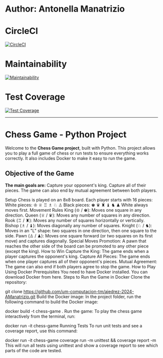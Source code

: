 # Author: Antonella Manatrizio 


# CircleCI
[![CircleCI](https://dl.circleci.com/status-badge/img/gh/um-computacion-tm/ajedrez-2024-AManatrizio/tree/main.svg?style=svg)](https://dl.circleci.com/status-badge/redirect/gh/um-computacion-tm/ajedrez-2024-AManatrizio/tree/main)

# Maintainability
[![Maintainability](https://api.codeclimate.com/v1/badges/b881fe6f2b0d203478b7/maintainability)](https://codeclimate.com/github/um-computacion-tm/first-circleci-AManatrizio/maintainability)

# Test Coverage
[![Test Coverage](https://api.codeclimate.com/v1/badges/b881fe6f2b0d203478b7/test_coverage)](https://codeclimate.com/github/um-computacion-tm/first-circleci-AManatrizio/test_coverage)


___________________________________________________________________________

# Chess Game - Python Project

Welcome to the **Chess Game project**, built with Python. This project allows you to play a full game of chess or run tests to ensure everything works correctly. It also includes Docker to make it easy to run the game.

## Objective of the Game
**The main goals are:**
Capture your opponent's king.
Capture all of their pieces.
The game can also end by mutual agreement between both players.

Setup
Chess is played on an 8x8 board.
Each player starts with 16 pieces:
White pieces: ♔ ♕ ♖ ♗ ♘ ♙
Black pieces: ♚ ♛ ♜ ♝ ♞ ♟
White always moves first.
Movement Rules
King (♔ / ♚): Moves one square in any direction.
Queen (♕ / ♛): Moves any number of squares in any direction.
Rook (♖ / ♜): Moves any number of squares horizontally or vertically.
Bishop (♗ / ♝): Moves diagonally any number of squares.
Knight (♘ / ♞): Moves in an "L" shape: two squares in one direction, then one square to the side.
Pawn (♙ / ♟): Moves one square forward (or two squares on its first move) and captures diagonally.
Special Moves
Promotion: A pawn that reaches the other side of the board can be promoted to any other piece (except the king).
How to Win
Capture the King: The game ends when a player captures the opponent's king.
Capture All Pieces: The game ends when one player captures all of their opponent's pieces.
Mutual Agreement: The game can also end if both players agree to stop the game.
How to Play Using Docker
Prerequisites
You need to have Docker installed. You can download Docker from here.
Steps to Run the Game in Docker
Clone the repository:


git clone https://github.com/um-computacion-tm/ajedrez-2024-AManatrizio.git
Build the Docker image: In the project folder, run the following command to build the Docker image:


docker build -t chess-game .
Run the game: To play the chess game interactively from the terminal, run:


docker run -it chess-game
Running Tests
To run unit tests and see a coverage report, use this command:


docker run -it chess-game coverage run -m unittest && coverage report -m
This will run all tests using unittest and show a coverage report to see which parts of the code are tested.